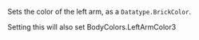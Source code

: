 Sets the color of the left arm, as a `Datatype.BrickColor`.

Setting this will also set BodyColors.LeftArmColor3